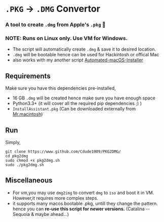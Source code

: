# `.PKG` -> `.DMG` Convertor
### A tool to create `.dmg` from Apple's `.pkg` 🎊
### NOTE: Runs on Linux only. Use VM for Windows.
- The script will automatically create `.dmg` & save it to desired location.
- `.dmg` will be bootable hence can be used for Hackintosh or offical Mac
- also works with my another script [Automated-macOS-Installer](https://www.github.com/cdude1909/Automated-macOS-Installer)

## Requirements

Make sure you have this dependencies pre-installed,
- 16 GB `.dmg` will be created hence make sure you have enough space
- Python3.3+ (it will cover all the required pip dependencies ;) ) 
- `InstallAssistant.pkg` (Can be downloaded externally from [Mr.macintosh](https://mrmacintosh.com/how-to-download-macos-catalina-mojave-or-high-sierra-full-installers/))

## Run
Simply,
```
git clone https://www.github.com/Cdude1909/PKG2DMG/
cd pkg2dmg
sudo chmod +x pkg2dmg.sh
sudo ./pkg2dmg.sh
```

## Miscellaneous
- For vm,you may use `dmg2img` to convert `dmg` to `iso` and boot it in VM. However,it requires more complex steps.
- it supports many macos bootable .pkg, untill they change the pattern. hence you can **re-use this script for newer versions.**  (Catalina -- Sequoia & maybe ahead...)
